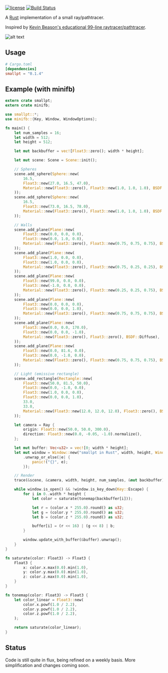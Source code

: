 [![license](https://img.shields.io/github/license/mashape/apistatus.svg)]()
[![Build Status](https://travis-ci.org/zigguratvertigo/smallpt-rs.svg?branch=master)](https://travis-ci.org/zigguratvertigo/smallpt-rs)

A [Rust](https://www.rust-lang.org/) implementation of a small ray/pathtracer.

Inspired by [Kevin Beason's educational 99-line raytracer/pathtracer](http://www.kevinbeason.com/smallpt/).

![alt text](https://github.com/zigguratvertigo/smallpt-rs/blob/master/smallpt.png)

Usage
-----

```toml
# Cargo.toml
[dependencies]
smallpt = "0.1.4"
```

Example (with minifb)
-------

```rust
extern crate smallpt;
extern crate minifb;

use smallpt::*;
use minifb::{Key, Window, WindowOptions};

fn main() {
    let num_samples = 16;
    let width = 512;
    let height = 512;

    let mut backbuffer = vec![Float3::zero(); width * height];

    let mut scene: Scene = Scene::init();

    // Spheres
    scene.add_sphere(Sphere::new(
        16.5,
        Float3::new(27.0, 16.5, 47.0),
        Material::new(Float3::zero(), Float3::new(1.0, 1.0, 1.0), BSDF::Mirror),
    ));
    scene.add_sphere(Sphere::new(
        16.5,
        Float3::new(73.0, 16.5, 78.0),
        Material::new(Float3::zero(), Float3::new(1.0, 1.0, 1.0), BSDF::Glass),
    ));

    // Walls
    scene.add_plane(Plane::new(
        Float3::new(0.0, 0.0, 0.0),
        Float3::new(0.0, 1.0, 0.0),
        Material::new(Float3::zero(), Float3::new(0.75, 0.75, 0.75), BSDF::Diffuse),
    ));
    scene.add_plane(Plane::new(
        Float3::new(1.0, 0.0, 0.0),
        Float3::new(1.0, 0.0, 0.0),
        Material::new(Float3::zero(), Float3::new(0.75, 0.25, 0.25), BSDF::Diffuse),
    ));
    scene.add_plane(Plane::new(
        Float3::new(99.0, 0.0, 0.0),
        Float3::new(-1.0, 0.0, 0.0),
        Material::new(Float3::zero(), Float3::new(0.25, 0.25, 0.75), BSDF::Diffuse),
    ));
    scene.add_plane(Plane::new(
        Float3::new(0.0, 0.0, 0.0),
        Float3::new(0.0, 0.0, 1.0),
        Material::new(Float3::zero(), Float3::new(0.75, 0.75, 0.75), BSDF::Diffuse),
    ));
    scene.add_plane(Plane::new(
        Float3::new(0.0, 0.0, 170.0),
        Float3::new(0.0, 0.0, -1.0),
        Material::new(Float3::zero(), Float3::zero(), BSDF::Diffuse),
    ));
    scene.add_plane(Plane::new(
        Float3::new(0.0, 81.6, 0.0),
        Float3::new(0.0, -1.0, 0.0),
        Material::new(Float3::zero(), Float3::new(0.75, 0.75, 0.75), BSDF::Diffuse),
    ));

    // Light (emissive rectangle)
    scene.add_rectangle(Rectangle::new(
        Float3::new(50.0, 81.5, 50.0),
        Float3::new(0.0, -1.0, 0.0),
        Float3::new(1.0, 0.0, 0.0),
        Float3::new(0.0, 0.0, 1.0),
        33.0,
        33.0,
        Material::new(Float3::new(12.0, 12.0, 12.0), Float3::zero(), BSDF::Diffuse),
    ));

    let camera = Ray {
        origin: Float3::new(50.0, 50.0, 300.0),
        direction: Float3::new(0.0, -0.05, -1.0).normalize(),
    };

    let mut buffer: Vec<u32> = vec![0; width * height];
    let mut window = Window::new("smallpt in Rust", width, height, WindowOptions::default())
        .unwrap_or_else(|e| {
            panic!("{}", e);
        });

    // Render
    trace(&scene, &camera, width, height, num_samples, &mut backbuffer);

    while window.is_open() && !window.is_key_down(Key::Escape) {
        for i in 0..width * height {
            let color = saturate(tonemap(backbuffer[i]));

            let r = (color.x * 255.0).round() as u32;
            let g = (color.y * 255.0).round() as u32;
            let b = (color.z * 255.0).round() as u32;

            buffer[i] = (r << 16) | (g << 8) | b;
        }

        window.update_with_buffer(&buffer).unwrap();
    }
}

fn saturate(color: Float3) -> Float3 {
    Float3 {
        x: color.x.max(0.0).min(1.0),
        y: color.y.max(0.0).min(1.0),
        z: color.z.max(0.0).min(1.0),
    }
}

fn tonemap(color: Float3) -> Float3 {
    let color_linear = Float3::new(
        color.x.powf(1.0 / 2.2),
        color.y.powf(1.0 / 2.2),
        color.z.powf(1.0 / 2.2),
    );

    return saturate(color_linear);
}
```

Status
------
Code is still quite in flux, being refined on a weekly basis. More simplification and changes coming soon.